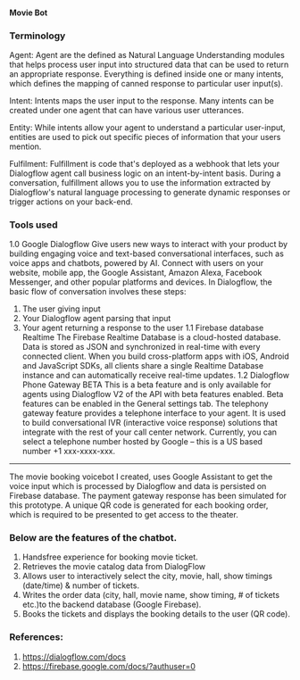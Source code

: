 #### Movie Bot

### Terminology
Agent:  Agent are the defined as Natural Language Understanding modules that helps process user input into structured data that can be used to return an appropriate response. Everything is defined inside one or many intents, which defines the mapping of canned response to particular user input(s).

Intent: Intents maps the user input to the response. Many intents can be created under one agent that can have various user utterances.

Entity: While intents allow your agent to understand a particular user-input, entities are used to pick out specific pieces of information that your users mention.

Fulfilment: Fulfillment is code that's deployed as a webhook that lets your Dialogflow agent call business logic on an intent-by-intent basis. During a conversation, fulfillment allows you to use the information extracted by Dialogflow's natural language processing to generate dynamic responses or trigger actions on your back-end.

### Tools used
1.0	Google Dialogflow
Give users new ways to interact with your product by building engaging voice and text-based conversational interfaces, such as voice apps and chatbots, powered by AI. Connect with users on your website, mobile app, the Google Assistant, Amazon Alexa, Facebook Messenger, and other popular platforms and devices.
In Dialogflow, the basic flow of conversation involves these steps:
1.	The user giving input
2.	Your Dialogflow agent parsing that input
3.	Your agent returning a response to the user
1.1	Firebase database Realtime
The Firebase Realtime Database is a cloud-hosted database. Data is stored as JSON and synchronized in real-time with every connected client. When you build cross-platform apps with iOS, Android and JavaScript SDKs, all clients share a single Realtime Database instance and can  automatically receive real-time updates.
1.2	Dialogflow Phone Gateway BETA
This is a beta feature and is only available for agents using Dialogflow V2 of the API with beta features enabled. Beta features can be enabled in the General settings tab.
The telephony gateway feature provides a telephone interface to your agent. It is used to build conversational IVR (interactive voice response) solutions that integrate with the rest of your call center network. Currently, you can select a telephone number hosted by Google – this is a US based number +1 xxx-xxxx-xxx.
_____________________________________________________________________________
The movie booking voicebot I created, uses Google Assistant to get the voice input which is processed by Dialogflow and data is persisted on Firebase database. The payment gateway response has been simulated for this prototype. A unique QR code is generated for each booking order, which is required to be presented to get access to the theater.

### Below are the features of the chatbot.
1.	Handsfree experience for booking movie ticket.
2.	Retrieves the movie catalog data from DialogFlow
3.	Allows user to interactively select the city, movie, hall, show timings (date/time) & number of tickets.
4.	Writes the order data (city, hall, movie name, show timing, # of tickets etc.)to the backend database (Google Firebase).
5.	Books the tickets and displays the booking details to the user (QR code).

### References:

1.	https://dialogflow.com/docs
2.	https://firebase.google.com/docs/?authuser=0